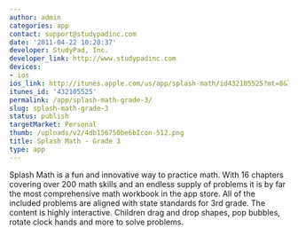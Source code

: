 ```yaml
---
author: admin
categories: app
contact: support@studypadinc.com
date: '2011-04-22 10:20:37'
developer: StudyPad, Inc.
developer_link: http://www.studypadinc.com
devices: 
- ios
ios_link: http://itunes.apple.com/us/app/splash-math/id432105525?mt=8&ls=1#
itunes_id: '432105525'
permalink: /app/splash-math-grade-3/
slug: splash-math-grade-3
status: publish
targetMarket: Personal
thumb: /uploads/v2/4db156750be6bIcon-512.png
title: Splash Math - Grade 3
type: app
---
```


Splash Math is a fun and innovative way to practice math. With 16 chapters covering over 200 math skills and an endless supply of problems it is by far the most comprehensive math workbook in the app store. All of the included problems are aligned with state standards for 3rd grade. The content is highly interactive. Children drag and drop shapes, pop bubbles, rotate clock hands and more to solve problems. 